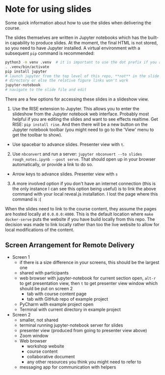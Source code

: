 # Note for using slides

Some quick information about how to use the slides when delivering the course.

The slides themselves are written in Jupyter notebooks which has the built-in capability to produce slides. At the moment, the final HTML is not stored, so you need to have Jupyter installed. A virtual environment with a subsequent `pip` command is recommended:

```bash
python3 -m venv .venv  # it is important to use the dot prefix if you are creating this at the top level of this repo
. .venv/bin/activate
pip install jupyter
# launch jupyter from the top level of this repo, **not** in the slide
# directory or else the relative figure links won't work
jupyter-notebook
# navigate to the slide file and edit
```

There are a few options for accessing these slides in a slideshow view.

1. Use the RISE extension to Jupyter. This allows you to enter the slideshow from the Jupyter notebook web interface. Probably most helpful if you are editing the slides and want to see effects realtime. Get RISE: `pip install rise`. And then there will be a new button on the Jupyter notebook toolbar (you might need to go to the 'View' menu to get the toolbar to show).
  - Use spacebar to advance slides. Presenter view with `t`.
2. Use `nbconvert` and run a server: `jupyter nbconvert --to slides rough_notes.ipynb --post serve`. That should open up in your browser automatically, or provide a link to do so.
  - Arrow keys to advance slides. Presenter view with `s`
3. A more involved option if you don't have an internet connection (this is the only instance I can see this option being useful) is to link the above command with your local reveal.js installation. I lost the page where this command is :(

When the slides need to link to the course content, they assume the pages are hosted locally at `0.0.0.0:4000`. This is the default location where `make docker-serve` puts the website if you have build locally from this repo. The decision was made to link locally rather than too the live website to allow for local modifications of the content.

## Screen Arrangement for Remote Delivery

- Screen 1
  - if there is a size difference in your screens, this should be the largest one
  - shared with participants
  - web browser with jupyter-notebook for current section open, `alt-r` to get presentation view, then `t` to get presenter view window which should be put on screen 2
    - tab with course content page
    - tab with GitHub repo of example project
  - PyCharm with example project open
  - Terminal with current directory in example project
- Screen 2
  - smaller, not shared
  - terminal running jupyter-notebook server for slides
  - presenter view (produced from going to presenter view above)
  - Zoom window
  - Web browser
    - workshop website
    - course content
    - collaborative document
    - any other resources you think you might need to refer to
  - messaging app for communication with helpers
